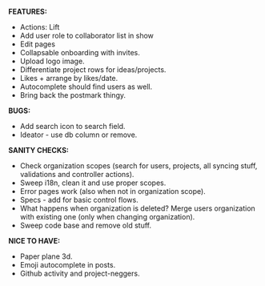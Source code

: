 __FEATURES:__
 * Actions: Lift 
 * Add user role to collaborator list in show
 * Edit pages
 * Collapsable onboarding with invites.
 * Upload logo image.
 * Differentiate project rows for ideas/projects. 
 * Likes + arrange by likes/date.
 * Autocomplete should find users as well.
 * Bring back the postmark thingy.
 
__BUGS:__
 * Add search icon to search field.
 * Ideator - use db column or remove.

__SANITY CHECKS:__
 * Check organization scopes (search for users, projects, all syncing stuff, validations and controller actions).
 * Sweep i18n, clean it and use proper scopes.
 * Error pages work (also when not in organization scope).
 * Specs - add for basic control flows.
 * What happens when organization is deleted? Merge users organization with existing one (only when changing organization).
 * Sweep code base and remove old stuff.
 
__NICE TO HAVE:__
 * Paper plane 3d.
 * Emoji autocomplete in posts.
 * Github activity and project-neggers.
